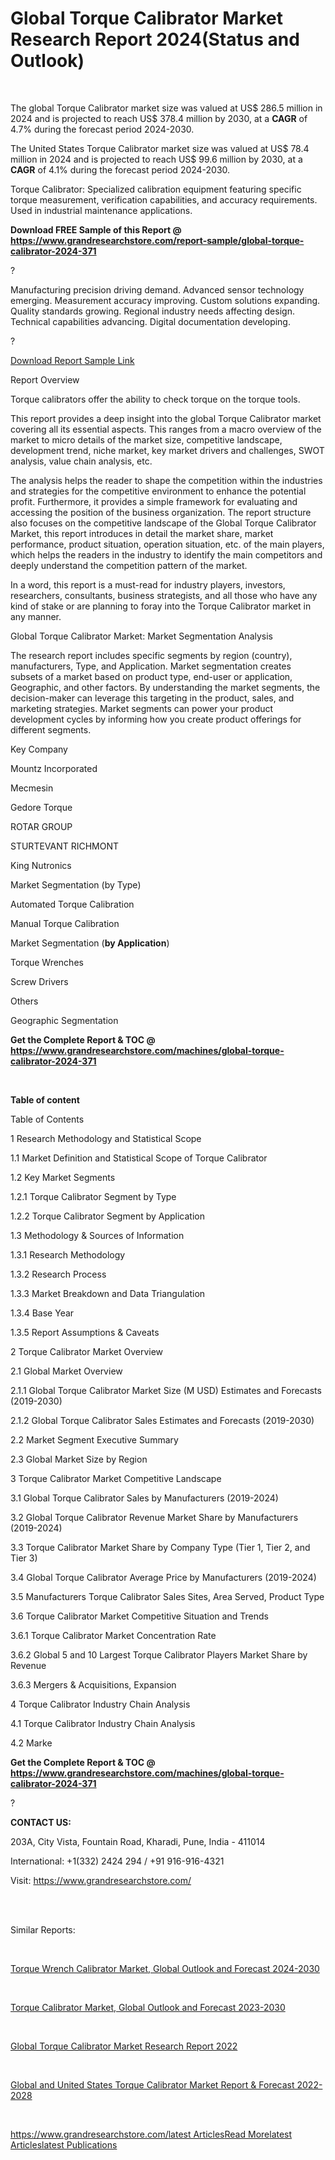 <h1>Global Torque Calibrator Market Research Report 2024(Status and Outlook)</h1><br/><p>The global Torque Calibrator market size was valued at US$ 286.5 million in 2024 and is projected to reach US$ 378.4 million by 2030, at a <strong>CAGR</strong> of 4.7% during the forecast period 2024-2030.</p>
 
 
 
 <p>The United States Torque Calibrator market size was valued at US$ 78.4 million in 2024 and is projected to reach US$ 99.6 million by 2030, at a <strong>CAGR</strong> of 4.1% during the forecast period 2024-2030.</p>
 
 
 
 <p>Torque Calibrator: Specialized calibration equipment featuring specific torque measurement, verification capabilities, and accuracy requirements. Used in industrial maintenance applications.</p>
 
 
 
 <div><b>Download FREE Sample of this Report @ <a href="https://www.grandresearchstore.com/report-sample/global-torque-calibrator-2024-371">https://www.grandresearchstore.com/report-sample/global-torque-calibrator-2024-371</a></b></div>
 
 
 
 <p>? </p>
 
 
 
 <p>Manufacturing precision driving demand. Advanced sensor technology emerging. Measurement accuracy improving. Custom solutions expanding. Quality standards growing. Regional industry needs affecting design. Technical capabilities advancing. Digital documentation developing.</p>
 
 
 
 <p>? </p>
 
 
 
 <p><a href="https://www.grandresearchstore.com/mr-admin/report-sample/global-torque-calibrator-2024-371">Download Report Sample Link</a></p>
 
 
 
 <p>Report Overview</p>
 
 
 
 <p>Torque calibrators offer the ability to check torque on the torque tools.</p>
 
 
 
 <p>This report provides a deep insight into the global Torque Calibrator market covering all its essential aspects. This ranges from a macro overview of the market to micro details of the market size, competitive landscape, development trend, niche market, key market drivers and challenges, SWOT analysis, value chain analysis, etc.</p>
 
 
 
 <p>The analysis helps the reader to shape the competition within the industries and strategies for the competitive environment to enhance the potential profit. Furthermore, it provides a simple framework for evaluating and accessing the position of the business organization. The report structure also focuses on the competitive landscape of the Global Torque Calibrator Market, this report introduces in detail the market share, market performance, product situation, operation situation, etc. of the main players, which helps the readers in the industry to identify the main competitors and deeply understand the competition pattern of the market.</p>
 
 
 
 <p>In a word, this report is a must-read for industry players, investors, researchers, consultants, business strategists, and all those who have any kind of stake or are planning to foray into the Torque Calibrator market in any manner.</p>
 
 
 
 <p>Global Torque Calibrator Market: Market Segmentation Analysis</p>
 
 
 
 <p>The research report includes specific segments by region (country), manufacturers, Type, and Application. Market segmentation creates subsets of a market based on product type, end-user or application, Geographic, and other factors. By understanding the market segments, the decision-maker can leverage this targeting in the product, sales, and marketing strategies. Market segments can power your product development cycles by informing how you create product offerings for different segments.</p>
 
 
 
 <p>Key Company</p>
 
 
 
 <p>Mountz Incorporated</p>
 
 
 
 <p>Mecmesin</p>
 
 
 
 <p>Gedore Torque</p>
 
 
 
 <p>ROTAR GROUP</p>
 
 
 
 <p>STURTEVANT RICHMONT</p>
 
 
 
 <p>King Nutronics</p>
 
 
 
 <p>Market Segmentation (by Type)</p>
 
 
 
 <p>Automated Torque Calibration</p>
 
 
 
 <p>Manual Torque Calibration</p>
 
 
 
 <p>Market Segmentation (<strong>by Application</strong>)</p>
 
 
 
 <p>Torque Wrenches</p>
 
 
 
 <p>Screw Drivers</p>
 
 
 
 <p>Others</p>
 
 
 
 <p>Geographic Segmentation</p>
 
 
 
 <div><b>Get the Complete Report & TOC @ <a href="https://www.grandresearchstore.com/machines/global-torque-calibrator-2024-371">https://www.grandresearchstore.com/machines/global-torque-calibrator-2024-371</a></b></div>
 
 
 
 <p><br />
 
 <b>Table of content</b></p>
 
 
 
 <p>Table of Contents<br />
 
 1 Research Methodology and Statistical Scope<br />
 
 1.1 Market Definition and Statistical Scope of Torque Calibrator<br />
 
 1.2 Key Market Segments<br />
 
 1.2.1 Torque Calibrator Segment by Type<br />
 
 1.2.2 Torque Calibrator Segment by Application<br />
 
 1.3 Methodology & Sources of Information<br />
 
 1.3.1 Research Methodology<br />
 
 1.3.2 Research Process<br />
 
 1.3.3 Market Breakdown and Data Triangulation<br />
 
 1.3.4 Base Year<br />
 
 1.3.5 Report Assumptions & Caveats<br />
 
 2 Torque Calibrator Market Overview<br />
 
 2.1 Global Market Overview<br />
 
 2.1.1 Global Torque Calibrator Market Size (M USD) Estimates and Forecasts (2019-2030)<br />
 
 2.1.2 Global Torque Calibrator Sales Estimates and Forecasts (2019-2030)<br />
 
 2.2 Market Segment Executive Summary<br />
 
 2.3 Global Market Size by Region<br />
 
 3 Torque Calibrator Market Competitive Landscape<br />
 
 3.1 Global Torque Calibrator Sales by Manufacturers (2019-2024)<br />
 
 3.2 Global Torque Calibrator Revenue Market Share by Manufacturers (2019-2024)<br />
 
 3.3 Torque Calibrator Market Share by Company Type (Tier 1, Tier 2, and Tier 3)<br />
 
 3.4 Global Torque Calibrator Average Price by Manufacturers (2019-2024)<br />
 
 3.5 Manufacturers Torque Calibrator Sales Sites, Area Served, Product Type<br />
 
 3.6 Torque Calibrator Market Competitive Situation and Trends<br />
 
 3.6.1 Torque Calibrator Market Concentration Rate<br />
 
 3.6.2 Global 5 and 10 Largest Torque Calibrator Players Market Share by Revenue<br />
 
 3.6.3 Mergers & Acquisitions, Expansion<br />
 
 4 Torque Calibrator Industry Chain Analysis<br />
 
 4.1 Torque Calibrator Industry Chain Analysis<br />
 
 4.2 Marke</p>
 
 
 
 <div><b>Get the Complete Report & TOC @ <a href="https://www.grandresearchstore.com/machines/global-torque-calibrator-2024-371">https://www.grandresearchstore.com/machines/global-torque-calibrator-2024-371</a></b></div>
 
 
 
 <p>? </p>
 
 
 
 <p><b>CONTACT US:</b><br />
 
 203A, City Vista, Fountain Road, Kharadi, Pune, India - 411014<br />
 
 International: +1(332) 2424 294 / +91 916-916-4321<br />
 
 Visit: <a href="https://www.grandresearchstore.com/">https://www.grandresearchstore.com/</a><br />
 
 <br />
 
 <br />
 
 Similar Reports:<br />
 
 <br />
 
 <a href="https://www.grandresearchstore.com/machines/global-torque-wrench-calibrator-forecast-2024-2030-424">Torque Wrench Calibrator Market, Global Outlook and Forecast 2024-2030</a><br />
 
 <br />
 
 <a href="https://www.grandresearchstore.com/machines/global-torque-calibrator-forecast-2023-2030-798">Torque Calibrator Market, Global Outlook and Forecast 2023-2030</a><br />
 
 <br />
 
 <a href="https://www.grandresearchstore.com/machines/global-torque-calibrator-2022-790">Global Torque Calibrator Market Research Report 2022</a><br />
 
 <br />
 
 <a href="https://www.grandresearchstore.com/machines/global-united-states-torque-calibrator-2022-2028-445">Global and United States Torque Calibrator Market Report & Forecast 2022-2028</a><br />
 
 <br />
 
 <a href="https://gyeongbokgung.com">https://www.grandresearchstore.com/</a><a href="https://hallyeomaritime.com">latest Articles</a><a href="https://jingwansa.com">Read More</a><a href="https://nguoiviet.jp/">latest Articles</a><a href="https://www.intelmarketresearch.com/">latest Publications</a></p>